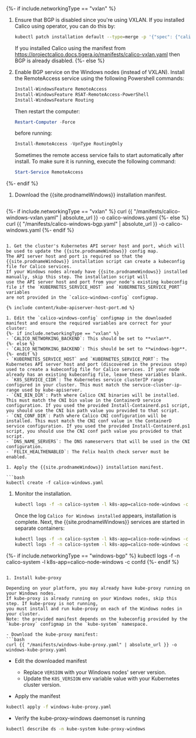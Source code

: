 {%- if include.networkingType == "vxlan" %}
1. Ensure that BGP is disabled since you're using VXLAN.
   If you installed Calico using operator, you can do this by:

   ```bash
   kubectl patch installation default --type=merge -p '{"spec": {"calicoNetwork": {"bgp": "Disabled"}}}'
   ```
   If you installed Calico using the manifest from https://projectcalico.docs.tigera.io/manifests/calico-vxlan.yaml then BGP is already disabled.
{%- else %}
1. Enable BGP service on the Windows nodes (instead of VXLAN).
   Install the RemoteAccess service using the following Powershell commands:

   ```powershell
   Install-WindowsFeature RemoteAccess
   Install-WindowsFeature RSAT-RemoteAccess-PowerShell
   Install-WindowsFeature Routing
   ```

   Then restart the computer:

   ```powershell
   Restart-Computer -Force
   ```

   before running:

   ```powershell
   Install-RemoteAccess -VpnType RoutingOnly
   ```
   Sometimes the remote access service fails to start automatically after install. To make sure it is running, execute the following command:

   ```powershell
   Start-Service RemoteAccess
   ```
{%- endif %}

1. Download the {{site.prodnameWindows}} installation manifest.

   ```bash
{%- if include.networkingType == "vxlan" %}
   curl {{ "/manifests/calico-windows-vxlan.yaml" | absolute_url }} -o calico-windows.yaml
{%- else %}
   curl {{ "/manifests/calico-windows-bgp.yaml" | absolute_url }} -o calico-windows.yaml
{%- endif %}
   ```

1. Get the cluster's Kubernetes API server host and port, which will be used to update the {{site.prodnameWindows}} config map.
   The API server host and port is required so that the {{site.prodnameWindows}} installation script can create a kubeconfig file for Calico services.
   If your Windows nodes already have {{site.prodnameWindows}} installed manually, skip this step. The installation script will
   use the API server host and port from your node's existing kubeconfig file if the `KUBERNETES_SERVICE_HOST` and `KUBERNETES_SERVICE_PORT` variables
   are not provided in the `calico-windows-config` configmap.

   {% include content/kube-apiserver-host-port.md %}

1. Edit the `calico-windows-config` configmap in the downloaded manifest and ensure the required variables are correct for your cluster:
{%- if include.networkingType == "vxlan" %}
   - `CALICO_NETWORKING_BACKEND`: This should be set to **vxlan**.
{%- else %}
   - `CALICO_NETWORKING_BACKEND`: This should be set to **windows-bgp**.
{%- endif %}
   - `KUBERNETES_SERVICE_HOST` and `KUBERNETES_SERVICE_PORT`: The Kubernetes API server host and port (discovered in the previous step) used to create a kubeconfig file for Calico services. If your node already has an existing kubeconfig file, leave these variables blank.
   - `K8S_SERVICE_CIDR`: The Kubernetes service clusterIP range configured in your cluster. This must match the service-cluster-ip-range used by kube-apiserver.
   - `CNI_BIN_DIR`: Path where Calico CNI binaries will be installed. This must match the CNI bin value in the ContainerD service configuration. If you used the provided Install-Containerd.ps1 script, you should use the CNI bin path value you provided to that script.
   - `CNI_CONF_DIR`: Path where Calico CNI configuration will be installed. This must match the CNI conf value in the ContainerD service configuration. If you used the provided Install-Containerd.ps1 script, you should use the CNI conf path value you provided to that script.
   - `DNS_NAME_SERVERS`: The DNS nameservers that will be used in the CNI configuration.
   - `FELIX_HEALTHENABLED`: The Felix health check server must be enabled.

1. Apply the {{site.prodnameWindows}} installation manifest.

   ```bash
   kubectl create -f calico-windows.yaml
   ```

1. Monitor the installation.

   ```bash
   kubectl logs -f -n calico-system -l k8s-app=calico-node-windows -c install
   ```

   Once the log `Calico for Windows installed` appears, installation is complete.
   Next, the {{site.prodnameWindows}} services are started in separate containers:

   ```bash
   kubectl logs -f -n calico-system -l k8s-app=calico-node-windows -c node
   kubectl logs -f -n calico-system -l k8s-app=calico-node-windows -c felix
{%- if include.networkingType == "windows-bgp" %}
   kubectl logs -f -n calico-system -l k8s-app=calico-node-windows -c confd
{%- endif %}
   ```

1. Install kube-proxy

   Depending on your platform, you may already have kube-proxy running on your Windows nodes.
   If kube-proxy is already running on your Windows nodes, skip this step. If kube-proxy is not running,
   you must install and run kube-proxy on each of the Windows nodes in your cluster.
   Note: the provided manifest depends on the kubeconfig provided by the `kube-proxy` configmap in the `kube-system` namespace.

   - Download the kube-proxy manifest:
   ```bash
   curl {{ "/manifests/windows-kube-proxy.yaml" | absolute_url }} -o windows-kube-proxy.yaml
   ```
   - Edit the downloaded manifest
       - Replace `VERSION` with your Windows nodes' server version.
       - Update the `K8S_VERSION` env variable value with your Kubernetes cluster version.

   - Apply the manifest
   ```bash
   kubectl apply -f windows-kube-proxy.yaml
   ```

   - Verify the kube-proxy-windows daemonset is running
   ```bash
   kubectl describe ds -n kube-system kube-proxy-windows
   ```
